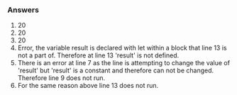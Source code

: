 ### Answers

1. 20
2. 20
3. 20
4. Error, the variable result is declared with let within a block that line 13 is not a part of. Therefore at line 13 'result' is not defined.
5. There is an error at line 7 as the line is attempting to change the value of 'result' but 'result' is a constant and therefore can not be changed. Therefore line 9 does not run.
6. For the same reason above line 13 does not run.
